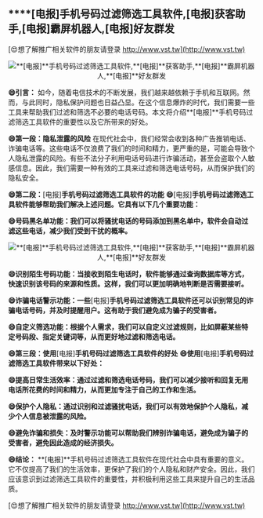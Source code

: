## ****[电报]**手机号码过滤筛选工具软件,**[电报]**获客助手,**[电报]**霸屏机器人,**[电报]**好友群发**

[😍想了解推广相关软件的朋友请登录 http://www.vst.tw](http://www.vst.tw)

 <center><img src="https://vst.tw/MP4/tuiguang/png/0.png" alt="**[电报]**手机号码过滤筛选工具软件,**[电报]**获客助手,**[电报]**霸屏机器人,**[电报]**好友群发"></center>

**😄引言：**
如今，随着电信技术的不断发展，我们越来越依赖于手机和互联网。然而，与此同时，隐私保护问题也日益凸显。在这个信息爆炸的时代，我们需要一些工具来帮助我们过滤和筛选不必要的电话号码。本文将介绍**[电报]**手机号码过滤筛选工具软件的重要性以及它所带来的好处。

**😄第一段：隐私泄露的风险**
在现代社会中，我们经常会收到各种广告推销电话、诈骗电话等。这些电话不仅浪费了我们的时间和精力，更严重的是，可能会导致个人隐私泄露的风险。有些不法分子利用电话号码进行诈骗活动，甚至会盗取个人敏感信息。因此，我们需要一种有效的工具来过滤和筛选电话号码，从而保护我们的隐私安全。

**😄第二段：**[电报]**手机号码过滤筛选工具软件的功能**
**😄**[电报]**手机号码过滤筛选工具软件能够帮助我们解决上述问题。它具有以下几个重要功能：**

**😄号码黑名单功能：我们可以将骚扰电话的号码添加到黑名单中，软件会自动过滤这些电话，减少我们受到干扰的概率。**

 <center><img src="https://vst.tw/MP4/tuiguang/png/3.png" alt="**[电报]**手机号码过滤筛选工具软件,**[电报]**获客助手,**[电报]**霸屏机器人,**[电报]**好友群发"></center>

**😄识别陌生号码功能：当接收到陌生电话时，软件能够通过查询数据库等方式，快速识别该号码的来源和性质。这样，我们可以更加明确地判断是否需要接听。**

**😄诈骗电话警示功能：一些**[电报]**手机号码过滤筛选工具软件还可以识别常见的诈骗电话号码，并及时提醒用户。这有助于我们避免成为骗子的受害者。**

**😄自定义筛选功能：根据个人需求，我们可以自定义过滤规则，比如屏蔽某些特定号码段、指定关键词等，从而更好地过滤和筛选电话。**

**😄第三段：使用**[电报]**手机号码过滤筛选工具软件的好处**
**😄使用**[电报]**手机号码过滤筛选工具软件带来以下好处：**

**😄提高日常生活效率：通过过滤和筛选电话号码，我们可以减少接听和回复无用电话所花费的时间和精力，从而更加专注于自己的工作和生活。**

**😄保护个人隐私：通过识别和过滤骚扰电话，我们可以有效地保护个人隐私，减少个人信息被泄露的风险。**

**😄避免诈骗和损失：及时警示功能可以帮助我们辨别诈骗电话，避免成为骗子的受害者，避免因此造成的经济损失。**

**😄结论：**
**[电报]**手机号码过滤筛选工具软件在现代社会中具有重要的意义。它不仅提高了我们的生活效率，更保护了我们的个人隐私和财产安全。因此，我们应该意识到过滤筛选工具软件的重要性，并积极利用这些工具来提升自己的生活品质。

[😍想了解推广相关软件的朋友请登录 http://www.vst.tw](http://www.vst.tw)



